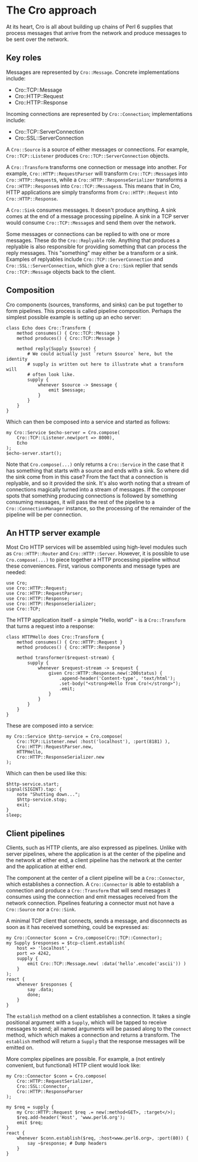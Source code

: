 # The Cro approach

At its heart, Cro is all about building up chains of Perl 6 supplies that
process messages that arrive from the network and produce messages to be sent
over the network.

## Key roles

Messages are represented by `Cro::Message`. Concrete implementations include:

* Cro::TCP::Message
* Cro::HTTP::Request
* Cro::HTTP::Response

Incoming connections are represented by `Cro::Connection`; implementations
include:

* Cro::TCP::ServerConnection
* Cro::SSL::ServerConnection

A `Cro::Source` is a source of either messages or connections. For example,
`Cro::TCP::Listener` produces `Cro::TCP::ServerConnection` objects.

A `Cro::Transform` transforms one connection or message into another. For
example, `Cro::HTTP::RequestParser` will transform `Cro::TCP::Message`s into
`Cro::HTTP::Request`s, while a `Cro::HTTP::ResponseSerializer` transforms a
`Cro::HTTP::Response`s into `Cro::TCP::Messages`s. This means that in Cro,
HTTP applications are simply transforms from `Cro::HTTP::Request` into
`Cro::HTTP::Response`.

A `Cro::Sink` consumes messages. It doesn't produce anything. A sink comes at
the end of a message processing pipeline. A sink in a TCP server would consume
`Cro::TCP::Message`s and send them over the network.

Some messages or connections can be replied to with one or more messages. These
do the `Cro::Replyable` role. Anything that produces a replyable is also
responsible for providing something that can process the reply messages. This
"something" may either be a transform or a sink. Examples of replyables include
`Cro::TCP::ServerConnection` and `Cro::SSL::ServerConnection`, which give a
`Cro::Sink` replier that sends `Cro::TCP::Message` objects back to the client.

## Composition

Cro components (sources, transforms, and sinks) can be put together to form
pipelines. This process is called pipeline composition. Perhaps the simplest
possible example is setting up an echo server:

```
class Echo does Cro::Transform {
    method consumes() { Cro::TCP::Message }
    method produces() { Cro::TCP::Message }

    method reply(Supply $source) {
        # We could actually just `return $source` here, but the identity
        # supply is written out here to illustrate what a transform will
        # often look like.
        supply {
            whenever $source -> $message {
                emit $message;
            }
        }
    }
}
```

Which can then be composed into a service and started as follows:

    my Cro::Service $echo-server = Cro.compose(
        Cro::TCP::Listener.new(port => 8000),
        Echo
    );
    $echo-server.start();

Note that `Cro.compose(...)` only returns a `Cro::Service` in the case that
it has something that starts with a source and ends with a sink. So where did
the sink come from in this case? From the fact that a connection is replyable,
and so it provided the sink. It's also worth noting that a stream of connections
magically turned into a stream of messages. If the composer spots that something
producing connections is followed by something consuming messages, it will
pass the rest of the pipeline to a `Cro::ConnectionManager` instance, so the
processing of the remainder of the pipeline will be per connection.

## An HTTP server example

Most Cro HTTP services will be assembled using high-level modules such as
`Cro::HTTP::Router` and `Cro::HTTP::Server`. However, it is possible to use
`Cro.compose(...)` to piece together a HTTP processing pipeline without these
conveniences. First, various components and message types are needed:

    use Cro;
    use Cro::HTTP::Request;
    use Cro::HTTP::RequestParser;
    use Cro::HTTP::Response;
    use Cro::HTTP::ResponseSerializer;
    use Cro::TCP;

The HTTP application itself - a simple "Hello, world" - is a `Cro::Transform`
that turns a request into a response:

```
class HTTPHello does Cro::Transform {
    method consumes() { Cro::HTTP::Request }
    method produces() { Cro::HTTP::Response }

    method transformer($request-stream) {
        supply {
            whenever $request-stream -> $request {
                given Cro::HTTP::Response.new(:200status) {
                    .append-header('Content-type', 'text/html');
                    .set-body("<strong>Hello from Cro!</strong>");
                    .emit;
                }
            }
        }
    }
}
```

These are composed into a service:

    my Cro::Service $http-service = Cro.compose(
        Cro::TCP::Listener.new( :host('localhost'), :port(8181) ),
        Cro::HTTP::RequestParser.new,
        HTTPHello,
        Cro::HTTP::ResponseSerializer.new
    );

Which can then be used like this:

    $http-service.start;
    signal(SIGINT).tap: {
        note "Shutting down...";
        $http-service.stop;
        exit;
    }
    sleep;

## Client pipelines

Clients, such as HTTP clients, are also expressed as pipelines. Unlike with
server pipelines, where the application is at the center of the pipeline and
the network at either end, a client pipeline has the network at the center and
the application at either end.

The component at the center of a client pipeline will be a `Cro::Connector`,
which establishes a connection. A `Cro::Connector` is able to establish a
connection and produce a `Cro::Transform` that will send mesages it consumes
using the connection and emit messages received from the network connection.
Pipelines featuring a connector must not have a `Cro::Source` nor a
`Cro::Sink`.

A minimal TCP client that connects, sends a message, and disconnects as soon
as it has received something, could be expressed as:

    my Cro::Connector $conn = Cro.compose(Cro::TCP::Connector);
    my Supply $responses = $tcp-client.establish(
        host => 'localhost',
        port => 4242,
        supply {
            emit Cro::TCP::Message.new( :data('hello'.encode('ascii')) )
        }
    );
    react {
        whenever $responses {
            say .data;
            done;
        }
    }

The `establish` method on a client establishes a connection. It takes a single
positional argument with a `Supply`, which will be tapped to receive messages
to send; all named arguments will be passed along to the `connect` method,
which which makes a connection and returns a transform. The `establish` method
will return a `Supply` that the response messages will be emitted on.

More complex pipelines are possible. For example, a (not entirely convenient,
but functional) HTTP client would look like:

```
my Cro::Connector $conn = Cro.compose(
    Cro::HTTP::RequestSerializer,
    Cro::SSL::Connector,
    Cro::HTTP::ResponseParser
);

my $req = supply {
    my Cro::HTTP::Request $req .= new(:method<GET>, :target</>);
    $req.add-header('Host', 'www.perl6.org');
    emit $req;
}
react {
    whenever $conn.establish($req, :host<www.perl6.org>, :port(80)) {
        say ~$response; # Dump headers
    }
}
```
